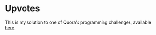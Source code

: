 # Upvotes

This is my solution to one of Quora's programming challenges, available [here](https://www.quora.com/challenges#upvotes).
